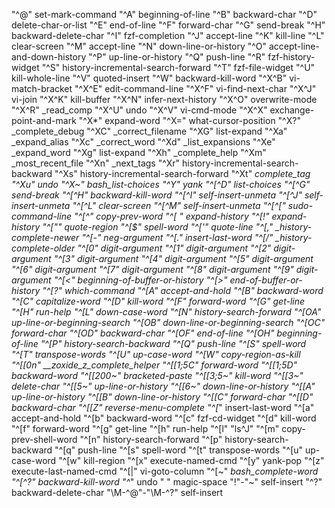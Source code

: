 "^@" set-mark-command
"^A" beginning-of-line
"^B" backward-char
"^D" delete-char-or-list
"^E" end-of-line
"^F" forward-char
"^G" send-break
"^H" backward-delete-char
"^I" fzf-completion
"^J" accept-line
"^K" kill-line
"^L" clear-screen
"^M" accept-line
"^N" down-line-or-history
"^O" accept-line-and-down-history
"^P" up-line-or-history
"^Q" push-line
"^R" fzf-history-widget
"^S" history-incremental-search-forward
"^T" fzf-file-widget
"^U" kill-whole-line
"^V" quoted-insert
"^W" backward-kill-word
"^X^B" vi-match-bracket
"^X^E" edit-command-line
"^X^F" vi-find-next-char
"^X^J" vi-join
"^X^K" kill-buffer
"^X^N" infer-next-history
"^X^O" overwrite-mode
"^X^R" _read_comp
"^X^U" undo
"^X^V" vi-cmd-mode
"^X^X" exchange-point-and-mark
"^X*" expand-word
"^X=" what-cursor-position
"^X?" _complete_debug
"^XC" _correct_filename
"^XG" list-expand
"^Xa" _expand_alias
"^Xc" _correct_word
"^Xd" _list_expansions
"^Xe" _expand_word
"^Xg" list-expand
"^Xh" _complete_help
"^Xm" _most_recent_file
"^Xn" _next_tags
"^Xr" history-incremental-search-backward
"^Xs" history-incremental-search-forward
"^Xt" _complete_tag
"^Xu" undo
"^X~" _bash_list-choices
"^Y" yank
"^[^D" list-choices
"^[^G" send-break
"^[^H" backward-kill-word
"^[^I" self-insert-unmeta
"^[^J" self-insert-unmeta
"^[^L" clear-screen
"^[^M" self-insert-unmeta
"^[^[" sudo-command-line
"^[^_" copy-prev-word
"^[ " expand-history
"^[!" expand-history
"^[\"" quote-region
"^[\$" spell-word
"^['" quote-line
"^[," _history-complete-newer
"^[-" neg-argument
"^[." insert-last-word
"^[/" _history-complete-older
"^[0" digit-argument
"^[1" digit-argument
"^[2" digit-argument
"^[3" digit-argument
"^[4" digit-argument
"^[5" digit-argument
"^[6" digit-argument
"^[7" digit-argument
"^[8" digit-argument
"^[9" digit-argument
"^[<" beginning-of-buffer-or-history
"^[>" end-of-buffer-or-history
"^[?" which-command
"^[A" accept-and-hold
"^[B" backward-word
"^[C" capitalize-word
"^[D" kill-word
"^[F" forward-word
"^[G" get-line
"^[H" run-help
"^[L" down-case-word
"^[N" history-search-forward
"^[OA" up-line-or-beginning-search
"^[OB" down-line-or-beginning-search
"^[OC" forward-char
"^[OD" backward-char
"^[OF" end-of-line
"^[OH" beginning-of-line
"^[P" history-search-backward
"^[Q" push-line
"^[S" spell-word
"^[T" transpose-words
"^[U" up-case-word
"^[W" copy-region-as-kill
"^[[0n" __zoxide_z_complete_helper
"^[[1;5C" forward-word
"^[[1;5D" backward-word
"^[[200~" bracketed-paste
"^[[3;5~" kill-word
"^[[3~" delete-char
"^[[5~" up-line-or-history
"^[[6~" down-line-or-history
"^[[A" up-line-or-history
"^[[B" down-line-or-history
"^[[C" forward-char
"^[[D" backward-char
"^[[Z" reverse-menu-complete
"^[_" insert-last-word
"^[a" accept-and-hold
"^[b" backward-word
"^[c" fzf-cd-widget
"^[d" kill-word
"^[f" forward-word
"^[g" get-line
"^[h" run-help
"^[l" "ls^J"
"^[m" copy-prev-shell-word
"^[n" history-search-forward
"^[p" history-search-backward
"^[q" push-line
"^[s" spell-word
"^[t" transpose-words
"^[u" up-case-word
"^[w" kill-region
"^[x" execute-named-cmd
"^[y" yank-pop
"^[z" execute-last-named-cmd
"^[|" vi-goto-column
"^[~" _bash_complete-word
"^[^?" backward-kill-word
"^_" undo
" " magic-space
"!"-"~" self-insert
"^?" backward-delete-char
"\M-^@"-"\M-^?" self-insert
